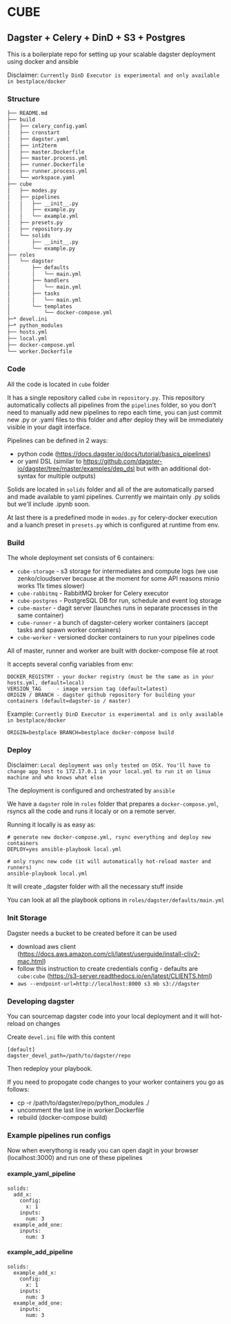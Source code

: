 # CUBE

## Dagster + Celery + DinD + S3 + Postgres

This is a boilerplate repo for setting up your scalable dagster deployment using docker and ansible

Disclaimer: `Currently DinD Executor is experimental and only available in bestplace/docker`

### Structure

```bash
├── README.md
├── build
│   ├── celery_config.yaml
│   ├── cronstart
│   ├── dagster.yaml
│   ├── int2term
│   ├── master.Dockerfile
│   ├── master.process.yml
│   ├── runner.Dockerfile
│   ├── runner.process.yml
│   └── workspace.yaml
├── cube
│   ├── modes.py
│   ├── pipelines
│   │   ├── __init__.py
│   │   ├── example.py
│   │   └── example.yml
│   ├── presets.py
│   ├── repository.py
│   └── solids
│       ├── __init__.py
│       └── example.py
├── roles
│   └── dagster
│       ├── defaults
│       │   └── main.yml
│       ├── handlers
│       │   └── main.yml
│       ├── tasks
│       │   └── main.yml
│       └── templates
│           └── docker-compose.yml
├─* devel.ini
├─* python_modules
├── hosts.yml
├── local.yml
├── docker-compose.yml
└── worker.Dockerfile
```

### Code

All the code is located in `cube` folder

It has a single repository called `cube` in `repository.py`. This repository automatically collects all pipelines from the `pipelines` folder, so you don't need to manually add new pipelines to repo each time, you can just commit new .py or .yaml files to this folder and after deploy they will be immediately visible in your dagit interface.

Pipelines can be defined in 2 ways:
* python code (https://docs.dagster.io/docs/tutorial/basics_pipelines)
* or yaml DSL (similar to https://github.com/dagster-io/dagster/tree/master/examples/dep_dsl but with an additional dot-syntax for multiple outputs)

Solids are located in `solids` folder and all of the are automatically parsed and made available to yaml pipelines. Currently we maintain only .py solids but we'll include .ipynb soon.

At last there is a predefined mode in `modes.py` for celery-docker execution and a luanch preset in `presets.py` which is configured at runtime from env.

### Build

The whole deployment set consists of 6 containers:

* `cube-storage`  - s3 storage for intermediates and compute logs (we use zenko/cloudserver because at the moment for some API reasons minio works 11x times slower)
* `cube-rabbitmq` - RabbitMQ broker for Celery executor
* `cube-postgres` - PostgreSQL DB for run, schedule and event log storage
* `cube-master`   - dagit server (launches runs in separate processes in the same container)
* `cube-runner`   - a bunch of dagster-celery worker containers (accept tasks and spawn worker containers)
* `cube-worker`   - versioned docker containers to run your pipelines code

All of master, runner and worker are built with docker-compose file at root

It accepts several config variables from env:
~~~
DOCKER_REGISTRY - your docker registry (must be the same as in your hosts.yml, default=local)
VERSION_TAG     - image version tag (default=latest)
ORIGIN / BRANCH - dagster github repository for building your containers (default=dagster-io / master)
~~~

Example:
`Currently DinD Executor is experimental and is only available in bestplace/docker`
```
ORIGIN=bestplace BRANCH=bestplace docker-compose build
```

### Deploy

Disclaimer: `Local deployment was only tested on OSX. You'll have to change app_host to 172.17.0.1 in your local.yml to run it on linux machine and who knows what else`

The deployment is configured and orchestrated by `ansible`

We have a `dagster` role in `roles` folder that prepares a `docker-compose.yml`, rsyncs all the code and runs it localy or on a remote server.

Running it locally is as easy as:

~~~
# generate new docker-compose.yml, rsync everything and deploy new containers
DEPLOY=yes ansible-playbook local.yml

# only rsync new code (it will automatically hot-reload master and runners)
ansible-playbook local.yml
~~~

It will create _dagster folder with all the necessary stuff inside

You can look at all the playbook options in `roles/dagster/defaults/main.yml`

### Init Storage

Dagster needs a bucket to be created before it can be used

* download aws client (https://docs.aws.amazon.com/cli/latest/userguide/install-cliv2-mac.html)
* follow this instruction to create credentials config - defaults are `cube:cube` (https://s3-server.readthedocs.io/en/latest/CLIENTS.html)
* `aws --endpoint-url=http://localhost:8000 s3 mb s3://dagster`

### Developing dagster

You can sourcemap dagster code into your local deployment and it will hot-reload on changes

Create `devel.ini` file with this content
~~~
[default]
dagster_devel_path=/path/to/dagster/repo
~~~

Then redeploy your playbook.

If you need to propogate code changes to your worker containers you go as follows:
* cp -r /path/to/dagster/repo/python_modules ./
* uncomment the last line in worker.Dockerfile
* rebuild (docker-compose build)

### Example pipelines run configs

Now when everythong is ready you can open dagit in your browser (localhost:3000) and run one of these pipelines

#### example_yaml_pipeline
~~~
solids:
  add_x:
    config:
      x: 1
    inputs:
      num: 3
  example_add_one:
    inputs:
      num: 3
~~~

#### example_add_pipeline
~~~
solids:
  example_add_x:
    config:
      x: 1
    inputs:
      num: 3
  example_add_one:
    inputs:
      num: 3
~~~

